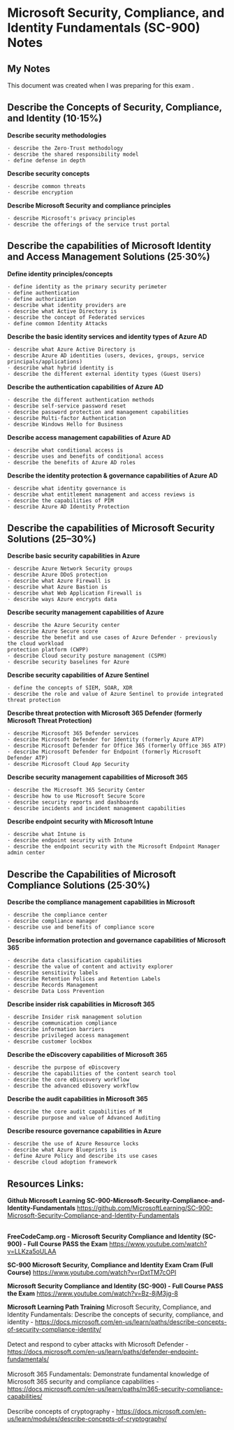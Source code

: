 # Microsoft Security, Compliance, and Identity Fundamentals (SC-900) Notes

## My Notes

This document was created when I was preparing for this exam . 



## Describe the Concepts of Security, Compliance, and Identity (10·15%)

**Describe security methodologies**

```
· describe the Zero·Trust methodology
· describe the shared responsibility model
· define defense in depth
```
**Describe security concepts**

```
· describe common threats
· describe encryption
```
**Describe Microsoft Security and compliance principles**

```
· describe Microsoft's privacy principles
· describe the offerings of the service trust portal
```
## Describe the capabilities of Microsoft Identity and Access Management Solutions (25·30%)

**Define identity principles/concepts**

```
· define identity as the primary security perimeter
· define authentication
· define authorization
· describe what identity providers are
· describe what Active Directory is
· describe the concept of Federated services
· define common Identity Attacks
```
**Describe the basic identity services and identity types of Azure AD**

```
· describe what Azure Active Directory is
· describe Azure AD identities (users, devices, groups, service principals/applications)
· describe what hybrid identity is
· describe the different external identity types (Guest Users)
```
**Describe the authentication capabilities of Azure AD**

```
· describe the different authentication methods
· describe self·service password reset
· describe password protection and management capabilities
· describe Multi·factor Authentication
· describe Windows Hello for Business
```
**Describe access management capabilities of Azure AD**

```
· describe what conditional access is
· describe uses and benefits of conditional access
· describe the benefits of Azure AD roles
```
**Describe the identity protection & governance capabilities of Azure AD**

```
· describe what identity governance is
· describe what entitlement management and access reviews is
· describe the capabilities of PIM
· describe Azure AD Identity Protection
```

## Describe the capabilities of Microsoft Security Solutions  (25–30%)

**Describe basic security capabilities in Azure**

```
· describe Azure Network Security groups
· describe Azure DDoS protection
· describe what Azure Firewall is
· describe what Azure Bastion is
· describe what Web Application Firewall is
· describe ways Azure encrypts data
```
**Describe security management capabilities of Azure**

```
· describe the Azure Security center
· describe Azure Secure score
· describe the benefit and use cases of Azure Defender · previously the cloud workload
protection platform (CWPP)
· describe Cloud security posture management (CSPM)
· describe security baselines for Azure
```
**Describe security capabilities of Azure Sentinel**

```
· define the concepts of SIEM, SOAR, XDR
· describe the role and value of Azure Sentinel to provide integrated threat protection
```
**Describe threat protection with Microsoft 365 Defender (formerly Microsoft Threat
Protection)**

```
· describe Microsoft 365 Defender services
· describe Microsoft Defender for Identity (formerly Azure ATP)
· describe Microsoft Defender for Office 365 (formerly Office 365 ATP)
· describe Microsoft Defender for Endpoint (formerly Microsoft Defender ATP)
· describe Microsoft Cloud App Security
```
**Describe security management capabilities of Microsoft 365**

```
· describe the Microsoft 365 Security Center
· describe how to use Microsoft Secure Score
· describe security reports and dashboards
· describe incidents and incident management capabilities
```
**Describe endpoint security with Microsoft Intune**

```
· describe what Intune is
· describe endpoint security with Intune
· describe the endpoint security with the Microsoft Endpoint Manager admin center
```
## Describe the Capabilities of Microsoft Compliance Solutions (25·30%)

**Describe the compliance management capabilities in Microsoft**

```
· describe the compliance center
· describe compliance manager
· describe use and benefits of compliance score
```
**Describe information protection and governance capabilities of Microsoft 365**

```
· describe data classification capabilities
· describe the value of content and activity explorer
· describe sensitivity labels
· describe Retention Polices and Retention Labels
· describe Records Management
· describe Data Loss Prevention
```
**Describe insider risk capabilities in Microsoft 365**

```
· describe Insider risk management solution
· describe communication compliance
· describe information barriers
· describe privileged access management
· describe customer lockbox
```
**Describe the eDiscovery capabilities of Microsoft 365**

```
· describe the purpose of eDiscovery
· describe the capabilities of the content search tool
· describe the core eDiscovery workflow
· describe the advanced eDisovery workflow
```
**Describe the audit capabilities in Microsoft 365**

```
· describe the core audit capabilities of M
· describe purpose and value of Advanced Auditing
```
**Describe resource governance capabilities in Azure**

```
· describe the use of Azure Resource locks
· describe what Azure Blueprints is
· define Azure Policy and describe its use cases
· describe cloud adoption framework
```

## Resources Links:

**Github Microsoft Learning SC-900-Microsoft-Security-Compliance-and-Identity-Fundamentals**
https://github.com/MicrosoftLearning/SC-900-Microsoft-Security-Compliance-and-Identity-Fundamentals<BR />
<BR />

**FreeCodeCamp.org - Microsoft Security Compliance and Identity (SC-900) - Full Course PASS the Exam**
https://www.youtube.com/watch?v=LLKza5oULAA

**SC-900 Microsoft Security, Compliance and Identity Exam Cram (Full Course)**
https://www.youtube.com/watch?v=rDxtTM7cOPI

**Microsoft Security Compliance and Identity (SC-900) - Full Course PASS the Exam**
https://www.youtube.com/watch?v=Bz-8jM3jg-8

**Microsoft Learning Path Training** 
Microsoft Security, Compliance, and Identity Fundamentals: Describe the concepts of security, compliance, and identity - https://docs.microsoft.com/en-us/learn/paths/describe-concepts-of-security-compliance-identity/<BR />
<BR />
Detect and respond to cyber attacks with Microsoft Defender - https://docs.microsoft.com/en-us/learn/paths/defender-endpoint-fundamentals/<BR />
<BR />
Microsoft 365 Fundamentals: Demonstrate fundamental knowledge of Microsoft 365 security and compliance capabilities - 
https://docs.microsoft.com/en-us/learn/paths/m365-security-compliance-capabilities/<BR />
<BR />
Describe concepts of cryptography - https://docs.microsoft.com/en-us/learn/modules/describe-concepts-of-cryptography/<BR />
<BR />






